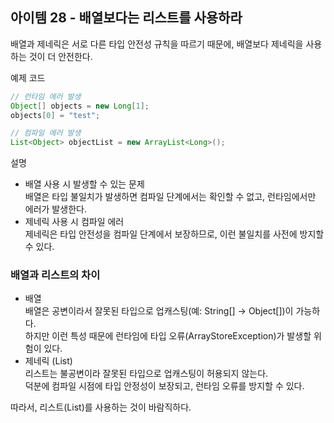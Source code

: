 ## 아이템 28 - 배열보다는 리스트를 사용하라

배열과 제네릭은 서로 다른 타입 안전성 규칙을 따르기 때문에, 배열보다 제네릭을 사용하는 것이 더 안전한다.

예제 코드

```java
// 런타임 에러 발생
Object[] objects = new Long[1];
objects[0] = "test";

// 컴파일 에러 발생
List<Object> objectList = new ArrayList<Long>();
```

설명

-   배열 사용 시 발생할 수 있는 문제  
    배열은 타입 불일치가 발생하면 컴파일 단계에서는 확인할 수 없고, 런타임에서만 에러가 발생한다.
-   제네릭 사용 시 컴파일 에러  
    제네릭은 타입 안전성을 컴파일 단계에서 보장하므로, 이런 불일치를 사전에 방지할 수 있다.

### 배열과 리스트의 차이

-   배열  
    배열은 공변이라서 잘못된 타입으로 업캐스팅(예: String\[\] → Object\[\])이 가능하다.  
    하지만 이런 특성 때문에 런타임에 타입 오류(ArrayStoreException)가 발생할 위험이 있다.
-   제네릭 (List)  
    리스트는 불공변이라 잘못된 타입으로 업캐스팅이 허용되지 않는다.  
    덕분에 컴파일 시점에 타입 안정성이 보장되고, 런타임 오류를 방지할 수 있다.

따라서, 리스트(List)를 사용하는 것이 바람직하다.